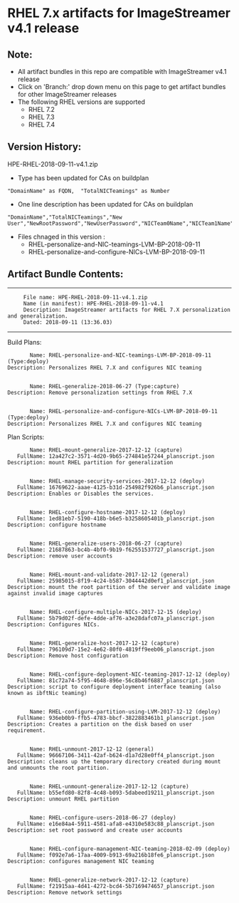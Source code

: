 # RHEL 7.x artifacts for ImageStreamer v4.1 release

## Note:
- All artifact bundles in this repo are compatible with ImageStreamer v4.1 release
- Click on 'Branch:' drop down menu on this page to get artifact bundles for other ImageStreamer releases
- The following RHEL versions are supported
	- RHEL 7.2
	- RHEL 7.3
	- RHEL 7.4

## Version History:
HPE-RHEL-2018-09-11-v4.1.zip
   - Type has been updated for CAs on buildplan 
   
   	"DomainName" as FQDN,  "TotalNICTeamings" as Number
   - One line description has been updated for CAs on buildplan
   
   	"DomainName","TotalNICTeamings","New User","NewRootPassword","NewUserPassword","NICTeam0Name","NICTeam1Name"
   - Files chnaged in this version :
		- RHEL-personalize-and-NIC-teamings-LVM-BP-2018-09-11
		- RHEL-personalize-and-configure-NICs-LVM-BP-2018-09-11
   

## Artifact Bundle Contents:

--------------------------------------------------------------------------------
         File name: HPE-RHEL-2018-09-11-v4.1.zip
         Name (in manifest): HPE-RHEL-2018-09-11-v4.1
         Description: ImageStreamer artifacts for RHEL 7.X personalization and generalization.
         Dated: 2018-09-11 (13:36.03)
--------------------------------------------------------------------------------

Build Plans:

	       Name: RHEL-personalize-and-NIC-teamings-LVM-BP-2018-09-11 (Type:deploy)
	Description: Personalizes RHEL 7.X and configures NIC teaming 


	       Name: RHEL-generalize-2018-06-27 (Type:capture)
	Description: Remove personalization settings from RHEL 7.X 


	       Name: RHEL-personalize-and-configure-NICs-LVM-BP-2018-09-11 (Type:deploy)
	Description: Personalizes RHEL 7.X and configures NIC teaming  



Plan Scripts:

	       Name: RHEL-mount-generalize-2017-12-12 (capture)
	   FullName: 12a427c2-3571-4d20-9b65-274841e57244_planscript.json
	Description: mount RHEL partition for generalization


	       Name: RHEL-manage-security-services-2017-12-12 (deploy)
	   FullName: 16769622-aaae-4125-b31d-254982f926b6_planscript.json
	Description: Enables or Disables the services.


	       Name: RHEL-configure-hostname-2017-12-12 (deploy)
	   FullName: 1ed81eb7-5190-418b-b6e5-b3258605401b_planscript.json
	Description: configure hostname


	       Name: RHEL-generalize-users-2018-06-27 (capture)
	   FullName: 21687863-bc4b-4bf0-9b19-f62551537727_planscript.json
	Description: remove user accounts


	       Name: RHEL-mount-and-validate-2017-12-12 (general)
	   FullName: 25985015-8f19-4c24-b587-3044442d0ef1_planscript.json
	Description: mount the root partition of the server and validate image against invalid image captures


	       Name: RHEL-configure-multiple-NICs-2017-12-15 (deploy)
	   FullName: 5b79d02f-defe-4dde-af76-a3e28dafc07a_planscript.json
	Description: Configures NICs.


	       Name: RHEL-generalize-host-2017-12-12 (capture)
	   FullName: 796109d7-15e2-4e62-80f0-4819ff9eeb06_planscript.json
	Description: Remove host configuration


	       Name: RHEL-configure-deployment-NIC-teaming-2017-12-12 (deploy)
	   FullName: 81c72a74-5f95-4648-896e-56c8b46f6887_planscript.json
	Description: script to configure deployment interface teaming (also known as ibftNic teaming)


	       Name: RHEL-configure-partition-using-LVM-2017-12-12 (deploy)
	   FullName: 936eb0b9-ffb5-4783-bbcf-3822883461b1_planscript.json
	Description: Creates a partition on the disk based on user requirement.


	       Name: RHEL-unmount-2017-12-12 (general)
	   FullName: 96667106-3411-42af-b624-d1a7d28e0ff4_planscript.json
	Description: cleans up the temporary directory created during mount and unmounts the root partition.


	       Name: RHEL-unmount-generalize-2017-12-12 (capture)
	   FullName: b55efd80-82f8-4c48-b093-5dabeed19211_planscript.json
	Description: unmount RHEL partition


	       Name: RHEL-configure-users-2018-06-27 (deploy)
	   FullName: e16e84a4-5911-4581-afa8-e4310e583c88_planscript.json
	Description: set root password and create user accounts


	       Name: RHEL-configure-management-NIC-teaming-2018-02-09 (deploy)
	   FullName: f092e7a6-17aa-4009-b913-69a216b18fe6_planscript.json
	Description: configures management NIC teaming


	       Name: RHEL-generalize-network-2017-12-12 (capture)
	   FullName: f21915aa-4d41-4272-bcd4-5b7169474657_planscript.json
	Description: Remove network settings

